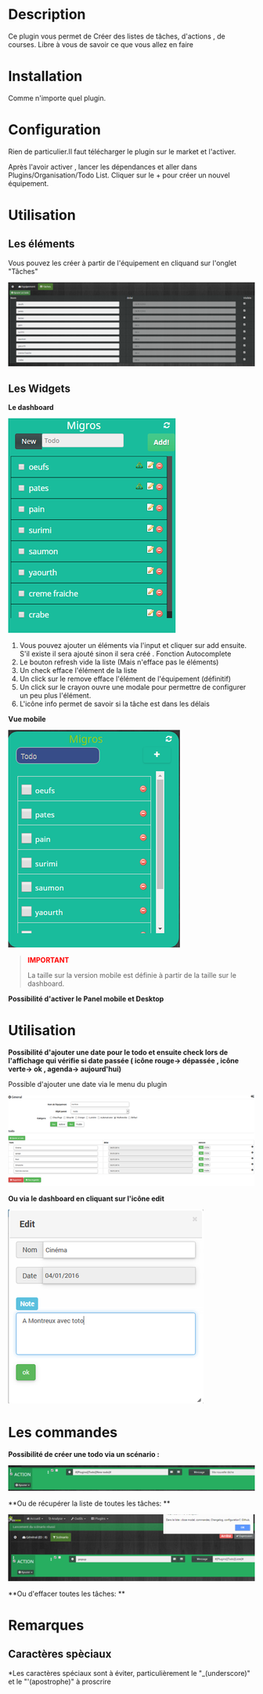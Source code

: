 Description 
===

Ce plugin vous permet de Créer des listes de tâches, d'actions , de courses. Libre à vous de savoir ce que vous allez en faire


Installation
===

Comme n'importe quel plugin.


Configuration
===

Rien de particulier.Il faut télécharger le plugin sur le market et l'activer. 

Après l'avoir activer , lancer les dépendances et aller dans Plugins/Organisation/Todo List. Cliquer sur le + pour créer un nouvel équipement.

Utilisation
===

Les éléments
---

Vous pouvez les créer à partir de l'équipement en cliquand sur l'onglet "Tâches"

![todo3](../images/todo3.png)

Les Widgets
---


**Le dashboard**

![viewdash](../images/viewdash.png)

1. Vous pouvez ajouter un éléments via l'input et cliquer sur add ensuite. S'il existe il sera ajouté sinon il sera créé . Fonction Autocomplete 
2. Le bouton refresh vide la liste (Mais n'efface pas le éléments)
3. Un check efface l'élément de la liste
4. Un click sur le remove efface l'élément de l'équipement (définitif)
5. Un click sur le crayon ouvre une modale pour permettre de configurer un peu plus l'élément.
6. L'icône info permet de savoir si la tâche est dans les délais 

**Vue mobile**

![viewmobile](../images/viewmobile.png)

> <span style="color:red">**IMPORTANT**</span>
>
> La taille sur la version mobile est définie à partir de la taille sur le dashboard.
>


**Possibilité d'activer le Panel mobile et Desktop**




Utilisation
===

**Possibilité d'ajouter une date pour le todo et ensuite check lors de l'affichage qui vérifie si date passée ( icône rouge-> dépassée , icône verte-> ok , agenda-> aujourd'hui)**

Possible d'ajouter une date via le menu du plugin

![config](../images/config.png)

**Ou via le dashboard en cliquant sur l'icône edit**

![modal](../images/modal.png)


Les commandes
====

**Possibilité de créer une todo via un scénario :**

![todo2](../images/todo2.png)


**Ou de récupérer la liste de toutes les tâches: **

![todo1](../images/todo1.png)

**Ou d'effacer toutes les tâches: **

Remarques
===

Caractères spèciaux
---

*Les caractères spéciaux sont à éviter, particulièrement le "_(underscore)" et le "'(apostrophe)" à proscrire 



